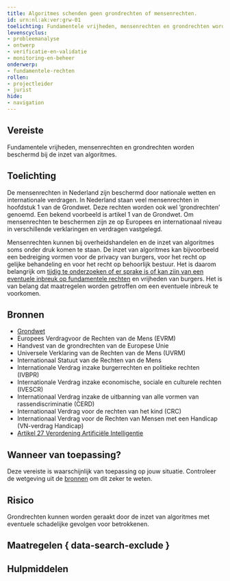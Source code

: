 ```yaml
---
title: Algoritmes schenden geen grondrechten of mensenrechten.
id: urn:nl:ak:ver:grw-01
toelichting: Fundamentele vrijheden, mensenrechten en grondrechten worden beschermd bij de inzet van algoritmes.
levenscyclus:
- probleemanalyse
- ontwerp
- verificatie-en-validatie
- monitoring-en-beheer
onderwerp:
- fundamentele-rechten
rollen:
- projectleider
- jurist
hide:
- navigation
---
```


<!-- tags -->
## Vereiste
Fundamentele vrijheden, mensenrechten en grondrechten worden beschermd bij de inzet van algoritmes.

## Toelichting
De mensenrechten in Nederland zijn beschermd door nationale wetten en internationale verdragen.
In Nederland staan veel mensenrechten in hoofdstuk 1 van de Grondwet.
Deze rechten worden ook wel ’grondrechten’ genoemd.
Een bekend voorbeeld is artikel 1 van de Grondwet.
Om mensenrechten te beschermen zijn ze op Europees en internationaal niveau in verschillende verklaringen en verdragen vastgelegd.

Mensenrechten kunnen bij overheidshandelen en de inzet van algoritmes soms onder druk komen te staan.
De inzet van algoritmes kan bijvoorbeeld een bedreiging vormen voor de privacy van burgers, voor het recht op gelijke behandeling en voor het recht op behoorlijk bestuur.
Het is daarom belangrijk om [tijdig te onderzoeken of er sprake is of kan zijn van een eventuele inbreuk op fundamentele rechten](../hulpmiddelen/IAMA.md) en vrijheden van burgers. Het is van belang dat maatregelen worden getroffen om een eventuele inbreuk te voorkomen.

## Bronnen

- [Grondwet](https://wetten.overheid.nl/jci1.3:c:BWBR0001840&hoofdstuk=1&artikel=1&z=2023-02-22&g=2023-02-22)
- Europees Verdragvoor de Rechten van de Mens (EVRM)
- Handvest van de grondrechten van de Europese Unie
- Universele Verklaring van de Rechten van de Mens (UVRM)
- Internationaal Statuut van de Rechten van de Mens
- Internationale Verdrag inzake burgerrechten en politieke rechten (IVBPR)
- Internationale Verdrag inzake economische, sociale en culturele rechten (IVESCR)
- Internationaal Verdrag inzake de uitbanning van alle vormen van rassendiscriminatie (CERD)
- Internationaal Verdrag voor de rechten van het kind (CRC)
- Internationaal Verdrag voor de Rechten van Mensen met een Handicap (VN-verdrag Handicap)
- [Artikel 27 Verordening Artificiële Intelligentie](https://eur-lex.europa.eu/legal-content/NL/TXT/HTML/?uri=OJ:L_202401689#d1e4433-1-1)

## Wanneer van toepassing? 
<!-- tags-ai-act -->
Deze vereiste is waarschijnlijk van toepassing op jouw situatie. Controleer de wetgeving uit de [bronnen](#bronnen) om dit zeker te weten. 

## Risico
Grondrechten kunnen worden geraakt door de inzet van algoritmes met eventuele schadelijke gevolgen voor betrokkenen. 

## Maatregelen { data-search-exclude }
<!-- list_maatregelen vereiste/grw-01-fundamentele-rechten no-search no-onderwerp no-rol no-levenscyclus -->

## Hulpmiddelen
<!-- list_hulpmiddelen vereiste/grw-01-fundamentele-rechten no-search no-onderwerp no-rol no-levenscyclus no-id -->
